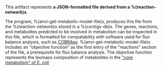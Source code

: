 This artifact represents **a JSON-formatted file derived from a %(reaction-network)s**.

The program, %(anvi-get-metabolic-model-file)s, produces this file from the %(reaction-network)s stored in a %(contigs-db)s. The genes, reactions, and metabolites predicted to be involved in metabolism can be inspected in this file, which is formatted for compatability with software used for flux balance analysis, such as [COBRApy](https://opencobra.github.io/cobrapy/). %(anvi-get-metabolic-model-file)s includes an "objective function" as the first entry of the "reactions" section of the file, a prerequisite for flux balance analysis. The objective function represents the biomass composition of metabolites in the ["core metabolism" of *E. coli*](http://bigg.ucsd.edu/models/e_coli_core)
